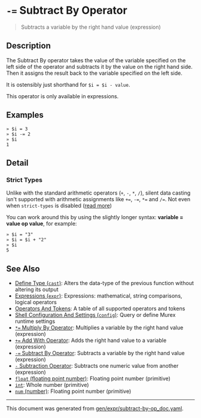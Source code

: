 # `-=` Subtract By Operator

> Subtracts a variable by the right hand value (expression)

## Description

The Subtract By operator takes the value of the variable specified on the left
side of the operator and subtracts it by the value on the right hand side. Then
it assigns the result back to the variable specified on the left side.

It is ostensibly just shorthand for `$i = $i - value`.

This operator is only available in expressions.



## Examples

```
» $i = 3
» $i -= 2
» $i
1
```

## Detail

### Strict Types

Unlike with the standard arithmetic operators (`+`, `-`, `*`, `/`), silent data
casting isn't supported with arithmetic assignments like `+=`, `-=`, `*=` and
`/=`. Not even when `strict-types` is disabled ([read more](/docs/user-guide/strict-types.md))

You can work around this by using the slightly longer syntax: **variable =
value op value**, for example:

```
» $i = "3"
» $i = $i + "2"
» $i
5
```

## See Also

* [Define Type (`cast`)](../commands/cast.md):
  Alters the data-type of the previous function without altering its output
* [Expressions (`expr`)](../commands/expr.md):
  Expressions: mathematical, string comparisons, logical operators
* [Operators And Tokens](../user-guide/operators-and-tokens.md):
  A table of all supported operators and tokens
* [Shell Configuration And Settings (`config`)](../commands/config.md):
  Query or define Murex runtime settings
* [`*=` Multiply By Operator](../parser/multiply-by.md):
  Multiplies a variable by the right hand value (expression)
* [`+=` Add With Operator](../parser/add-with.md):
  Adds the right hand value to a variable (expression)
* [`-=` Subtract By Operator](../parser/subtract-by.md):
  Subtracts a variable by the right hand value (expression)
* [`-` Subtraction Operator](../parser/subtraction.md):
  Subtracts one numeric value from another (expression)
* [`float` (floating point number)](../types/float.md):
  Floating point number (primitive)
* [`int`](../types/int.md):
  Whole number (primitive)
* [`num` (number)](../types/num.md):
  Floating point number (primitive)

<hr/>

This document was generated from [gen/expr/subtract-by-op_doc.yaml](https://github.com/lmorg/murex/blob/master/gen/expr/subtract-by-op_doc.yaml).